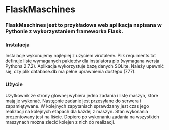 FlaskMaschines
==============

### FlaskMaschines jest to przykładowa web aplikacja napisana w Pythonie z wykorzystaniem frameworka Flask.

### Instalacja
Instalacje wykonujemy najlepiej z użyciem virutalenv. Plik requiments.txt definuje listę wymaganych pakietów dla instalatora pip (wymagana wersja Pythona 2.7.2).
Aplikacja wykorzystuje bazę danych SQLite. Należy upewnić się, czy plik database.db ma pełne uprawnienia dostępu (777).

### Użycie
Użytkownik ze strony głównej wybiera jedno zadania i listę maszyn, które mają je wykonać. Następnie zadanie jest przesyłane do serwera i zapamiętywane. 
W kolejnych zapytaniach sprawdzany jest czas jego realizacji na kolejnych etapach dla każdej z maszyn. Stan wykonania prezentowany jest na liście. Dopiero po
wykonaniu zadania na wszystkich maszynach można zlecić kolejen z nich do realizacji.


